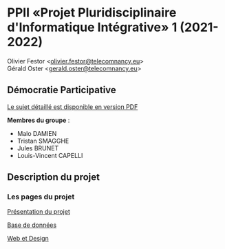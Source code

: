 # PPII «Projet Pluridisciplinaire d'Informatique Intégrative» 1 (2021-2022)

Olivier Festor <<olivier.festor@telecomnancy.eu>>  
Gérald Oster <<gerald.oster@telecomnancy.eu>>  


## Démocratie Participative

[Le sujet détaillé est disponible en version PDF](./Projet_2021_DP.pdf)

**Membres du groupe** :
- Malo DAMIEN
- Tristan SMAGGHE
- Jules BRUNET
- Louis-Vincent CAPELLI

## Description du projet

### Les pages du projet

[Présentation du projet](./Presentation/Pre%CC%81sentation%20du%20projet%20Blabla%20Course%20e1b89179c1ef4fffa894779192809472.md)

[Base de données](./Presentation/Base%20de%20donne%CC%81es%208f9b886f8c664d90a622cdc2437af808.md)

[Web et Design](./Presentation/Web%20et%20Design%20d19f6fb4b1424b1a8947d94a170c3be0.md)
